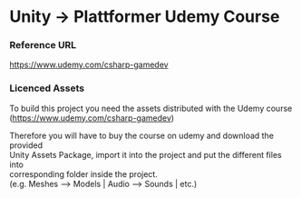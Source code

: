 # Unity -> Plattformer Udemy Course

### Reference URL
https://www.udemy.com/csharp-gamedev

### Licenced Assets
To build this project you need the assets distributed with the Udemy course\
(https://www.udemy.com/csharp-gamedev)

Therefore you will have to buy the course on udemy and download the provided\
Unity Assets Package, import it into the project and put the different files into\
 corresponding folder inside the project.\
(e.g. Meshes --> Models | Audio --> Sounds | etc.)